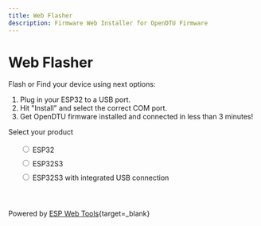 ```yaml
---
title: Web Flasher
description: Firmware Web Installer for OpenDTU Firmware
---
```


<style>
  .md-content__button {
    display: none;
  }
  .pick-variant select {
    background: transparent;
    width: 300px;
    padding: 1px;
    font-size: 16pt;
    border: 1px solid #ddd;
    height: 51px;
    border-radius: 15px;
  }
  .invisible {
    visibility: hidden;
  }
  .radios li {
    list-style: none;
    line-height: 2em;
  }
</style>

# Web Flasher

Flash or Find your device using next options:

1. Plug in your ESP32 to a USB port.
2. Hit "Install" and select the correct COM port.
3. Get OpenDTU firmware installed and connected in less than 3 minutes!

<p>Select your product</p>
<ul class="radios">
<li>
    <label><input type="radio" name="type" value="esp32" /> ESP32</label>
</li>
<li>
    <label><input type="radio" name="type" value="esp32s3" /> ESP32S3</label>
</li>
<li>
    <label><input type="radio" name="type" value="esp32s3_usb" /> ESP32S3 with integrated USB connection</label>
</li>
</ul>
<p class="button-row" align="center">
<esp-web-install-button class="invisible">
  <button slot="activate" class="md-button md-button--primary">INSTALL</button>
  <span slot="unsupported">Use Chrome Desktop</span>
  <span slot="not-allowed">Not allowed to use this on HTTP!</span>
</esp-web-install-button>
</p>

Powered by [ESP Web Tools](https://esphome.github.io/esp-web-tools/){target=_blank}

<script>
    document.querySelectorAll('input[name="type"]').forEach(radio =>
    radio.addEventListener("change", () => {
        const button = document.querySelector('esp-web-install-button');
        button.manifest = `../files/manifest_${radio.value}.json`;
        button.classList.remove('invisible');
    }
    ));
</script>
<script type="module" src="https://unpkg.com/esp-web-tools@8.0.1/dist/web/install-button.js?module"></script>

